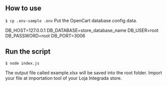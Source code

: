 ## How to use
```$ cp .env-sample .env```
Put the OpenCart database config data.

DB_HOST=127.0.0.1
DB_DATABASE=store_database_name
DB_USER=root
DB_PASSWORD=root
DB_PORT=3006

## Run the script

```$ node index.js```

The output file called example.xlsx will be saved into the root folder.
Import your file at importation tool of your Loja Integrada store. 
